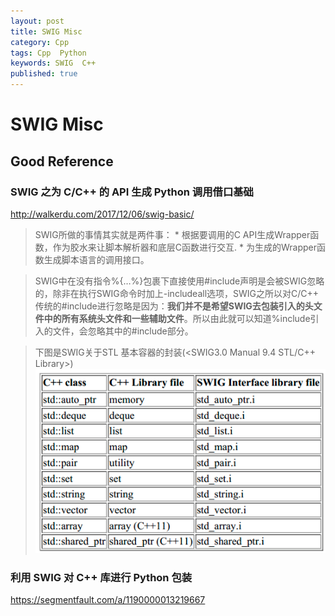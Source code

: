 ```yaml
---
layout: post
title: SWIG Misc
category: Cpp
tags: Cpp  Python
keywords: SWIG  C++
published: true
---
```


# SWIG Misc

## Good Reference

### SWIG 之为 C/C++ 的 API 生成 Python 调用借口基础

<http://walkerdu.com/2017/12/06/swig-basic/>

> SWIG所做的事情其实就是两件事：
    * 根据要调用的C API生成Wrapper函数，作为胶水来让脚本解析器和底层C函数进行交互.
    * 为生成的Wrapper函数生成脚本语言的调用接口。

> SWIG中在没有指令%{…%}包裹下直接使用#include声明是会被SWIG忽略的，除非在执行SWIG命令时加上-includeall选项，SWIG之所以对C/C++ 传统的#include进行忽略是因为：**我们并不是希望SWIG去包装引入的头文件中的所有系统头文件和一些辅助文件**。所以由此就可以知道%include引入的文件，会忽略其中的#include部分。

> 下图是SWIG关于STL 基本容器的封装(<SWIG3.0 Manual 9.4 STL/C++ Library>)
![](/assets/posts/2018-09-26-swig_misc/2018-09-26-swig_misc_2018-09-26-16-36-34.png)


### 利用 SWIG 对 C++ 库进行 Python 包装

<https://segmentfault.com/a/1190000013219667>